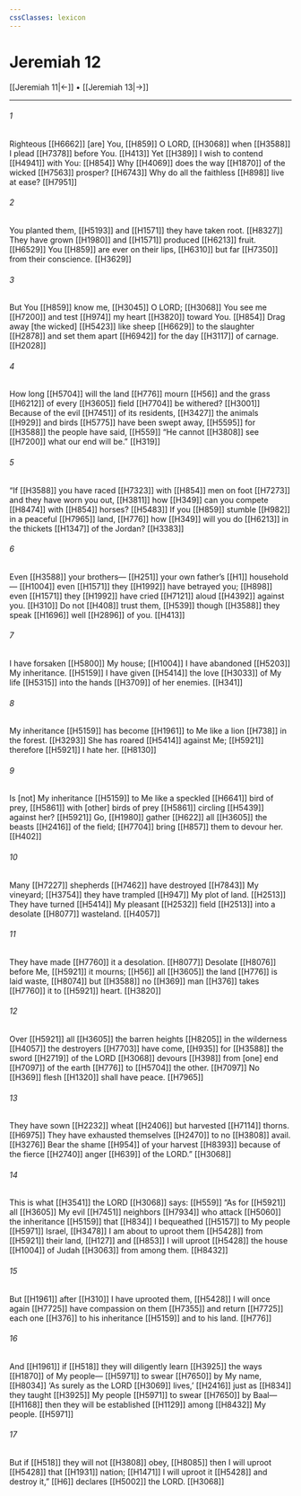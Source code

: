 ```yaml
---
cssClasses: lexicon
---
```


# Jeremiah 12

[[Jeremiah 11|←]] • [[Jeremiah 13|→]]

---

###### 1
Righteous [[H6662]] [are] You, [[H859]] O LORD, [[H3068]] when [[H3588]] I plead [[H7378]] before You. [[H413]] Yet [[H389]] I wish to contend [[H4941]] with You: [[H854]] Why [[H4069]] does the way [[H1870]] of the wicked [[H7563]] prosper? [[H6743]] Why do all the faithless [[H898]] live at ease? [[H7951]]

###### 2
You planted them, [[H5193]] and [[H1571]] they have taken root. [[H8327]] They have grown [[H1980]] and [[H1571]] produced [[H6213]] fruit. [[H6529]] You [[H859]] are ever on their lips, [[H6310]] but far [[H7350]] from their conscience. [[H3629]]

###### 3
But You [[H859]] know me, [[H3045]] O LORD; [[H3068]] You see me [[H7200]] and test [[H974]] my heart [[H3820]] toward You. [[H854]] Drag away [the wicked] [[H5423]] like sheep [[H6629]] to the slaughter [[H2878]] and set them apart [[H6942]] for the day [[H3117]] of carnage. [[H2028]]

###### 4
How long [[H5704]] will the land [[H776]] mourn [[H56]] and the grass [[H6212]] of every [[H3605]] field [[H7704]] be withered? [[H3001]] Because of the evil [[H7451]] of its residents, [[H3427]] the animals [[H929]] and birds [[H5775]] have been swept away, [[H5595]] for [[H3588]] the people have said, [[H559]] “He cannot [[H3808]] see [[H7200]] what our end will be.” [[H319]]

###### 5
“If [[H3588]] you have raced [[H7323]] with [[H854]] men on foot [[H7273]] and they have worn you out, [[H3811]] how [[H349]] can you compete [[H8474]] with [[H854]] horses? [[H5483]] If you [[H859]] stumble [[H982]] in a peaceful [[H7965]] land, [[H776]] how [[H349]] will you do [[H6213]] in the thickets [[H1347]] of the Jordan? [[H3383]]

###### 6
Even [[H3588]] your brothers— [[H251]] your own father’s [[H1]] household— [[H1004]] even [[H1571]] they [[H1992]] have betrayed you; [[H898]] even [[H1571]] they [[H1992]] have cried [[H7121]] aloud [[H4392]] against you. [[H310]] Do not [[H408]] trust them, [[H539]] though [[H3588]] they speak [[H1696]] well [[H2896]] of you. [[H413]]

###### 7
I have forsaken [[H5800]] My house; [[H1004]] I have abandoned [[H5203]] My inheritance. [[H5159]] I have given [[H5414]] the love [[H3033]] of My life [[H5315]] into the hands [[H3709]] of her enemies. [[H341]]

###### 8
My inheritance [[H5159]] has become [[H1961]] to Me  like a lion [[H738]] in the forest. [[H3293]] She has roared [[H5414]] against Me; [[H5921]] therefore [[H5921]] I hate her. [[H8130]]

###### 9
Is [not] My inheritance [[H5159]] to Me  like a speckled [[H6641]] bird of prey, [[H5861]] with [other] birds of prey [[H5861]] circling [[H5439]] against her? [[H5921]] Go, [[H1980]] gather [[H622]] all [[H3605]] the beasts [[H2416]] of the field; [[H7704]] bring [[H857]] them to devour her. [[H402]]

###### 10
Many [[H7227]] shepherds [[H7462]] have destroyed [[H7843]] My vineyard; [[H3754]] they have trampled [[H947]] My plot of land. [[H2513]] They have turned [[H5414]] My pleasant [[H2532]] field [[H2513]] into a desolate [[H8077]] wasteland. [[H4057]]

###### 11
They have made [[H7760]] it a desolation. [[H8077]] Desolate [[H8076]] before Me, [[H5921]] it mourns; [[H56]] all [[H3605]] the land [[H776]] is laid waste, [[H8074]] but [[H3588]] no [[H369]] man [[H376]] takes [[H7760]] it to [[H5921]] heart. [[H3820]]

###### 12
Over [[H5921]] all [[H3605]] the barren heights [[H8205]] in the wilderness [[H4057]] the destroyers [[H7703]] have come, [[H935]] for [[H3588]] the sword [[H2719]] of the LORD [[H3068]] devours [[H398]] from [one] end [[H7097]] of the earth [[H776]] to [[H5704]] the other. [[H7097]] No [[H369]] flesh [[H1320]] shall have peace. [[H7965]]

###### 13
They have sown [[H2232]] wheat [[H2406]] but harvested [[H7114]] thorns. [[H6975]] They have exhausted themselves [[H2470]] to no [[H3808]] avail. [[H3276]] Bear the shame [[H954]] of your harvest [[H8393]] because of the fierce [[H2740]] anger [[H639]] of the LORD.” [[H3068]]

###### 14
This is what [[H3541]] the LORD [[H3068]] says: [[H559]] “As for [[H5921]] all [[H3605]] My evil [[H7451]] neighbors [[H7934]] who attack [[H5060]] the inheritance [[H5159]] that [[H834]] I bequeathed [[H5157]] to My people [[H5971]] Israel, [[H3478]] I am about to uproot them [[H5428]] from [[H5921]] their land, [[H127]] and [[H853]] I will uproot [[H5428]] the house [[H1004]] of Judah [[H3063]] from among them. [[H8432]]

###### 15
But [[H1961]] after [[H310]] I have uprooted them, [[H5428]] I will once again [[H7725]] have compassion on them [[H7355]] and return [[H7725]] each one [[H376]] to his inheritance [[H5159]] and to his land. [[H776]]

###### 16
And [[H1961]] if [[H518]] they will diligently learn [[H3925]] the ways [[H1870]] of My people— [[H5971]] to swear [[H7650]] by My name, [[H8034]] ‘As surely as the LORD [[H3069]] lives,’ [[H2416]] just as [[H834]] they taught [[H3925]] My people [[H5971]] to swear [[H7650]] by Baal— [[H1168]] then they will be established [[H1129]] among [[H8432]] My people. [[H5971]]

###### 17
But if [[H518]] they will not [[H3808]] obey, [[H8085]] then I will uproot [[H5428]] that [[H1931]] nation; [[H1471]] I will uproot it [[H5428]] and destroy it,” [[H6]] declares [[H5002]] the LORD. [[H3068]]

